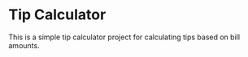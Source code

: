 # Tip Calculator

This is a simple tip calculator project for calculating tips based on bill amounts.

